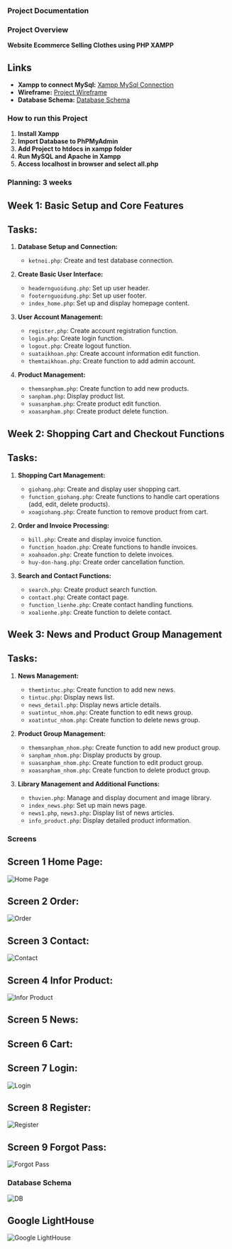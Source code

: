### Project Documentation
### Project Overview
**Website Ecommerce Selling Clothes using PHP XAMPP**

## Links

- **Xampp to connect MySql:** [Xampp MySql Connection](https://sourceforge.net/projects/xampp/files/XAMPP%20Windows/8.2.12/xampp-windows-x64-8.2.12-0-VS16-installer.exe/download?use_mirror=udomain&viasf=1)
- **Wireframe:** [Project Wireframe](https://github.com/Vipproplayerone1/FinalWebDesign/blob/main/wireframe/wireframe.md)
- **Database Schema:** [Database Schema](https://drive.google.com/file/d/1KQXDzVuc4rPpgBmzdoz0dR_Pbx7_cFjE/view)

### How to run this Project
1. **Install Xampp**
2. **Import Database to PhPMyAdmin**
3. **Add Project to htdocs in xampp folder**
4. **Run MySQL and Apache in Xampp**
5. **Access localhost in browser and select all.php**


### Planning: 3 weeks
## Week 1: Basic Setup and Core Features
## Tasks:
1. **Database Setup and Connection:**
   - `ketnoi.php`: Create and test database connection.

2. **Create Basic User Interface:**
   - `headernguoidung.php`: Set up user header.
   - `footernguoidung.php`: Set up user footer.
   - `index_home.php`: Set up and display homepage content.

3. **User Account Management:**
   - `register.php`: Create account registration function.
   - `login.php`: Create login function.
   - `logout.php`: Create logout function.
   - `suataikhoan.php`: Create account information edit function.
   - `themtaikhoan.php`: Create function to add admin account.

4. **Product Management:**
   - `themsanpham.php`: Create function to add new products.
   - `sanpham.php`: Display product list.
   - `suasanpham.php`: Create product edit function.
   - `xoasanpham.php`: Create product delete function.

## Week 2: Shopping Cart and Checkout Functions
## Tasks:
1. **Shopping Cart Management:**
   - `giohang.php`: Create and display user shopping cart.
   - `function_giohang.php`: Create functions to handle cart operations (add, edit, delete products).
   - `xoagiohang.php`: Create function to remove product from cart.

2. **Order and Invoice Processing:**
   - `bill.php`: Create and display invoice function.
   - `function_hoadon.php`: Create functions to handle invoices.
   - `xoahoadon.php`: Create function to delete invoices.
   - `huy-don-hang.php`: Create order cancellation function.

3. **Search and Contact Functions:**
   - `search.php`: Create product search function.
   - `contact.php`: Create contact page.
   - `function_lienhe.php`: Create contact handling functions.
   - `xoalienhe.php`: Create function to delete contact.

## Week 3: News and Product Group Management
## Tasks:
1. **News Management:**
   - `themtintuc.php`: Create function to add new news.
   - `tintuc.php`: Display news list.
   - `news_detail.php`: Display news article details.
   - `suatintuc_nhom.php`: Create function to edit news group.
   - `xoatintuc_nhom.php`: Create function to delete news group.

2. **Product Group Management:**
   - `themsanpham_nhom.php`: Create function to add new product group.
   - `sanpham_nhom.php`: Display products by group.
   - `suasanpham_nhom.php`: Create function to edit product group.
   - `xoasanpham_nhom.php`: Create function to delete product group.

3. **Library Management and Additional Functions:**
   - `thuvien.php`: Manage and display document and image library.
   - `index_news.php`: Set up main news page.
   - `news1.php`, `news3.php`: Display list of news articles.
   - `info_product.php`: Display detailed product information.


### Screens

## Screen 1 Home Page:
![Home Page](https://github.com/Vipproplayerone1/FinalWebDesign/blob/main/1.png)

## Screen 2 Order:
![Order](https://github.com/Vipproplayerone1/FinalWebDesign/blob/main/2.png)

## Screen 3 Contact:
![Contact](https://github.com/Vipproplayerone1/FinalWebDesign/blob/main/3.png)

## Screen 4 Infor Product:
![Infor Product](https://github.com/Vipproplayerone1/FinalWebDesign/blob/main/4.png)

## Screen 5 News:

## Screen 6 Cart:

## Screen 7 Login:
![Login](https://github.com/Vipproplayerone1/FinalWebDesign/blob/main/7.png)

## Screen 8 Register:
![Register](https://github.com/Vipproplayerone1/FinalWebDesign/blob/main/8.png)

## Screen 9  Forgot Pass:
![Forgot Pass](https://github.com/Vipproplayerone1/FinalWebDesign/blob/main/9.png)

### Database Schema

![DB](https://github.com/Vipproplayerone1/FinalWebDesign/blob/main/DB_schema-images-0.png)

## Google LightHouse

![Google LightHouse](https://github.com/Vipproplayerone1/FinalWebDesign/blob/main/GGLightHouse.png)
